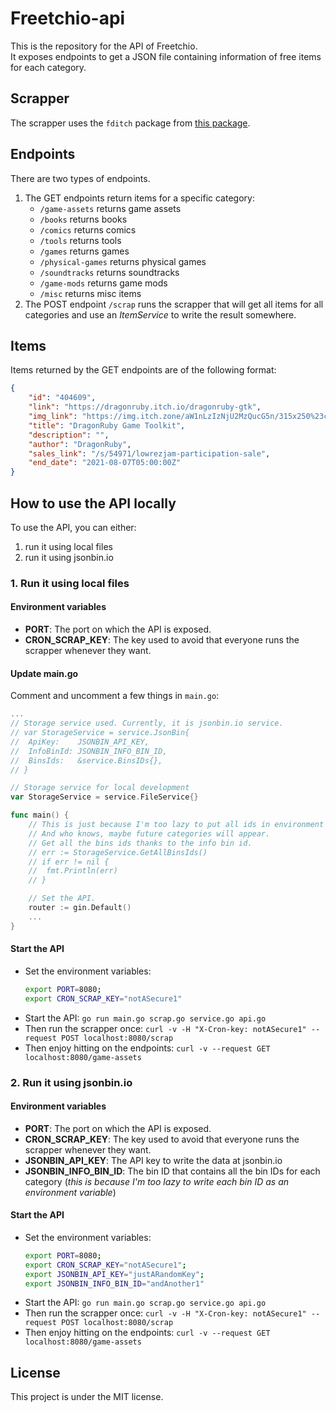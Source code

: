 # Freetchio-api
This is the repository for the API of Freetchio.  
It exposes endpoints to get a JSON file containing information of free items for each category.

## Scrapper
The scrapper uses the `fditch` package from [this package](https://github.com/ShaigroRB/go-free-discount-itch).

## Endpoints

There are two types of endpoints.  

1. The GET endpoints return items for a specific category:
    - `/game-assets`    returns game assets
    - `/books`          returns books
    - `/comics`         returns comics
    - `/tools`          returns tools
    - `/games`          returns games
    - `/physical-games` returns physical games
    - `/soundtracks`    returns soundtracks
    - `/game-mods`      returns game mods
    - `/misc`           returns misc items
2. The POST endpoint `/scrap` runs the scrapper that will get all items for all categories and use an *ItemService* to write the result somewhere.

## Items
Items returned by the GET endpoints are of the following format:
```json
{
    "id": "404609",
    "link": "https://dragonruby.itch.io/dragonruby-gtk",
    "img_link": "https://img.itch.zone/aW1nLzIzNjU2MzQucG5n/315x250%23c/Nrmttz.png",
    "title": "DragonRuby Game Toolkit",
    "description": "",
    "author": "DragonRuby",
    "sales_link": "/s/54971/lowrezjam-participation-sale",
    "end_date": "2021-08-07T05:00:00Z"
}
```

## How to use the API locally

To use the API, you can either:
1. run it using local files
2. run it using jsonbin.io

### 1. Run it using local files
#### Environment variables
- **PORT**: The port on which the API is exposed.
- **CRON_SCRAP_KEY**: The key used to avoid that everyone runs the scrapper whenever they want.

#### Update main.go
Comment and uncomment a few things in `main.go`:
```go
...
// Storage service used. Currently, it is jsonbin.io service.
// var StorageService = service.JsonBin{
// 	ApiKey:    JSONBIN_API_KEY,
// 	InfoBinId: JSONBIN_INFO_BIN_ID,
// 	BinsIds:   &service.BinsIDs{},
// }

// Storage service for local development
var StorageService = service.FileService{}

func main() {
	// This is just because I'm too lazy to put all ids in environment variables.
	// And who knows, maybe future categories will appear.
	// Get all the bins ids thanks to the info bin id.
	// err := StorageService.GetAllBinsIds()
	// if err != nil {
	// 	fmt.Println(err)
    // }

    // Set the API.
	router := gin.Default()
    ...
}
```

#### Start the API
- Set the environment variables:
    ```bash
    export PORT=8080;
    export CRON_SCRAP_KEY="notASecure1"
    ```
- Start the API: `go run main.go scrap.go service.go api.go`
- Then run the scrapper once: `curl -v -H "X-Cron-key: notASecure1" --request POST localhost:8080/scrap`
- Then enjoy hitting on the endpoints: `curl -v --request GET localhost:8080/game-assets`

### 2. Run it using jsonbin.io

#### Environment variables
- **PORT**: The port on which the API is exposed.
- **CRON_SCRAP_KEY**: The key used to avoid that everyone runs the scrapper whenever they want.
- **JSONBIN_API_KEY**: The API key to write the data at jsonbin.io
- **JSONBIN_INFO_BIN_ID**: The bin ID that contains all the bin IDs for each category (*this is because I'm too lazy to write each bin ID as an environment variable*)

#### Start the API
- Set the environment variables:
    ```bash
    export PORT=8080;
    export CRON_SCRAP_KEY="notASecure1";
    export JSONBIN_API_KEY="justARandomKey";
    export JSONBIN_INFO_BIN_ID="andAnother1"
    ```
- Start the API: `go run main.go scrap.go service.go api.go`
- Then run the scrapper once: `curl -v -H "X-Cron-key: notASecure1" --request POST localhost:8080/scrap`
- Then enjoy hitting on the endpoints: `curl -v --request GET localhost:8080/game-assets`

## License
This project is under the MIT license.